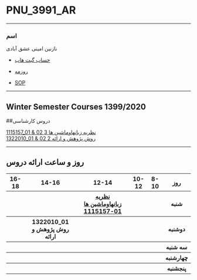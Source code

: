 # PNU_3991_AR
---------
### اسم
 
نازنین امینی عشق آبادی
- [حساب گیت هاب](https://github.com/nazanin-amini)
- [روزمه](https://nazanin-amini.github.io)

- [SOP]()


------------------
## Winter Semester Courses 1399/2020

  ##دروس کارشناسی

[1115157_01 & 02 نظريه زبانهاوماشين ها 3]()
<br>
[1322010_01 & 02 2 روش پژوهش و ارائه]()
<br>

--------------
## روز و ساعت ارائه دروس

<table style="width:100%">
  <tr>
    <th >16-18</th>
    <th >14-16</th>
    <th >12-14</th>
    <th>10-12</th>
    <th>8-10</th>
    <th>روز</th>
  </tr>
  <tr>
  </tr>
   <tr>
    <th ></th>
    <th ></th>
    <th ><a href="https://github.com/AliRazavi-edu/PNU_3991/tree/master/_BSc/Theory-of-Languages-and-Machines" >نظريه زبانهاوماشين ها 01-1115157</a></th>
    <th></th>
    <th ></th>
    <th>شنبه</th>
  </tr>
   <tr>
    <th ></th>
     <th><a herf="https://github.com/AliRazavi-edu/PNU_3991/tree/master/_BSc/ResearchAndPresentationMethods"  
     >1322010_01 روش پژوهش و ارائه </a></th>
     <th></th>
     <th ></th>
     <th ></th>
    <th>دوشنبه</th>
  </tr>
   <tr>
    <th ></th>
    <th ></th>
    <th ></th>
    <th ></th>
    <th ></th>
    <th>سه شنبه</th>
 </tr>
  <tr>
   <th ></th>
   <th ></th>
   <th ></th>
   <th ></th>
   <th ></th>
   <th>چهارشنبه</th>
 </tr>
 <tr>
  <th ></th>
  <th ></th>
  <th ></th>
  <th ></th>
  <th ></th>
  <th>پنجشنبه</th>
  </tr>
</table>
